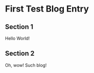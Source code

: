 First Test Blog Entry
======================

## Section 1
Hello World!

## Section 2
Oh, wow! Such blog!
